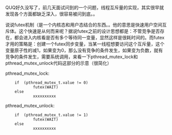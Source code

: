 QUQ好久没写了，前几天面试问到的一个问题，线程互斥量的实现，其实很早就发现各个方面都缺乏深入，很容易被问到底。。

说说futex机制（是一个内核态和用户态结合的东西。。他的意思是快速用户空间互斥体。这个快速是从何而来呢？据说futex之前的设计思想都是：不管竞争是否存在，都会进入内核看是否有多个等待同一变量，显然这样是很耗时间的。而futex才用的策略是：创建一个futex同步变量，当某一线程想要访问这个互斥量，这个变量原子性的减1，如果变为0，那么没有竞争的条件发生，如果变为负数，就有竞争的条件发生，需要系统调用，来看一下pthread_mutex_lock和pthread_mutex_unlock代码这部分的示意（很简化）  

pthread_mutex_lock:  

        if  (pthread_mutex_t.value != 0)  
                futex(WAIT)  
        else  
                xxxxxxxxxx 

pthread_mutex_unlock:
       
        if  (pthread_mutex_t.value != 1)  
                futex(WAIT)  
        else  
                xxxxxxxxxx 

<!--more-->
